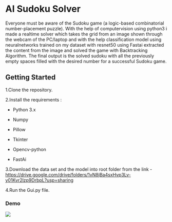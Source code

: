 # AI Sudoku Solver

Everyone must be aware of the Sudoku game (a logic-based combinatorial number-placement puzzle).
With the help of computervision  using python3  i made a realtime solver which takes the grid from an image shown through the webcam of the PC/laptop and with the help classification model using neuralnetworks trained on my dataset with resnet50 using Fastai extracted the content from the image and solved the game with Backtracking Algorithm.
The final output is the solved sudoku with all the previously empty spaces filled with the desired number for a successful Sudoku game.

## Getting Started

1.Clone the repository.

2.Install the requirements :

  * Python 3.x
  
  * Numpy
  
  * Pillow

  * Tkinter

  * Opencv-python

  * FastAi

3.Download the data set and the model into root folder from the link - https://drive.google.com/drive/folders/1vN8jBa4sxHvp3Lv-y01Kvr2lzp9DrbpL?usp=sharing

4.Run the Gui.py file.

### Demo

![](demo.gif)



